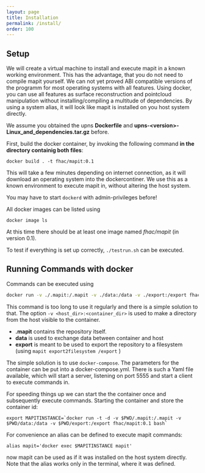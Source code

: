 ```yaml
---
layout: page
title: Installation
permalink: /install/
order: 100
---
```


## Setup

We will create a virtual machine to install and execute mapit in a known working environment.
This has the advantage, that you do not need to compile mapit yourself. We can not yet proved ABI compatible versions of the programm for most operating systems with all features. Using docker, you can use all features as surface reconstruction and pointcloud manipulation without installing/compiling a multitude of dependencies.
By using a system alias, it will look like mapit is installed on you host system directly.

We assume you obtained the upns **Dockerfile** and **upns-\<version\>-Linux\_and\_dependencies.tar.gz** before.

First, build the docker container, by invoking the following command **in the directory containig both files**:

    docker build . -t fhac/mapit:0.1

This will take a few minutes depending on internet connection, as it will download an operating system into the dockercontiner. We use this as a known environment to execute mapit in, without altering the host system.

You may have to start ```dockerd``` with admin-privileges before!

All docker images can be listed using

    docker image ls

At this time there should be at least one image named *fhac/mapit* (in version 0.1).

To test if everything is set up correctly, ```./testrun.sh``` can be executed.

## Running Commands with docker

Commands can be executed using

```sh
docker run -v ./.mapit:/.mapit -v ./data:/data -v ./export:/export fhac/mapit:0.1 mapit <mapitcommand> <args>
```

This command is too long to use it regularly and there is a simple solution to that. The option ```-v <host_dir>:<container_dir>``` is used to make a directory from the host visible to the container.

- **.mapit** contains the repository itself.
- **data** is used to exchange data between container and host
- **export** is meant to be used to export the repository to a filesystem (using ```mapit export2filesystem /export``` )

The simple solution is to use ```docker-compose```. The parameters for the container can be put into a docker-compose.yml. There is such a Yaml file available, which will start a server, listening on port 5555 and start a client to execute commands in.

For speeding things up we can start the the container once and subsequently execute commands.
Starting the container and store the container id:

    export MAPITINSTANCE=`docker run -t -d -v $PWD/.mapit:/.mapit -v $PWD/data:/data -v $PWD/export:/export fhac/mapit:0.1 bash`

For convenience an alias can be defined to execute mapit commands:

    alias mapit='docker exec $MAPITINSTANCE mapit'  

now mapit can be used as if it was installed on the host system directly. Note that the alias works only in the terminal, where it was defined.
